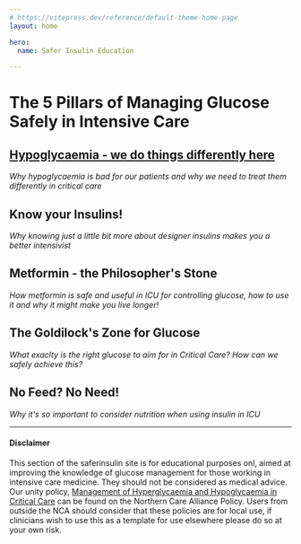 ```yaml
---
# https://vitepress.dev/reference/default-theme-home-page
layout: home

hero:
  name: Safer Insulin Education

---
```



# The 5 Pillars of Managing Glucose Safely in Intensive Care

## [Hypoglycaemia - we do things differently here](/hypoglycaemia.md)
*Why hypoglycaemia is bad for our patients and why we need to treat them differently in critical care*


## Know your Insulins!
*Why knowing just a little bit more about designer insulins makes you a better intensivist*


## Metformin - the Philosopher's Stone
*How metformin is safe and useful in ICU for controlling glucose, how to use it and why it might make you live longer!*


## The Goldilock's Zone for Glucose
*What exaclty is the right glucose to aim for in Critical Care? How can we safely achieve this?*


## No Feed? No Need!
*Why it's so important to consider nutrition when using insulin in ICU*

***

#### Disclaimer
This section of the saferinsulin site is for educational purposes onl, aimed at improving the knowledge of glucose management for those working in intensive care medicine. They should not be considered as medical advice. Our unity policy, [Management of Hyperglycaemia and Hypoglycaemia in Critical Care](https://www.northerncarealliance.nhs.uk/our-policy-hub?open=55908) can be found on the Northern Care Alliance Policy. Users from outside the NCA should consider that these policies are for local use, if clinicians wish to use this as a template for use elsewhere please do so at your own risk.




  



